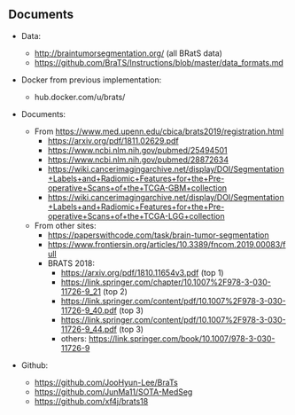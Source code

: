 ## Documents
- Data: 
    - http://braintumorsegmentation.org/ (all BRatS data)
    - https://github.com/BraTS/Instructions/blob/master/data_formats.md
- Docker from previous implementation:
    - hub.docker.com/u/brats/
- Documents:
    - From https://www.med.upenn.edu/cbica/brats2019/registration.html
        - https://arxiv.org/pdf/1811.02629.pdf
        - https://www.ncbi.nlm.nih.gov/pubmed/25494501
        - https://www.ncbi.nlm.nih.gov/pubmed/28872634
        - https://wiki.cancerimagingarchive.net/display/DOI/Segmentation+Labels+and+Radiomic+Features+for+the+Pre-operative+Scans+of+the+TCGA-GBM+collection
        - https://wiki.cancerimagingarchive.net/display/DOI/Segmentation+Labels+and+Radiomic+Features+for+the+Pre-operative+Scans+of+the+TCGA-LGG+collection
    - From other sites:
        - https://paperswithcode.com/task/brain-tumor-segmentation
        - https://www.frontiersin.org/articles/10.3389/fncom.2019.00083/full
        - BRATS 2018:
            - https://arxiv.org/pdf/1810.11654v3.pdf (top 1)
            - https://link.springer.com/chapter/10.1007%2F978-3-030-11726-9_21 (top 2)
            - https://link.springer.com/content/pdf/10.1007%2F978-3-030-11726-9_40.pdf (top 3)
            - https://link.springer.com/content/pdf/10.1007%2F978-3-030-11726-9_44.pdf (top 3)
            - others: https://link.springer.com/book/10.1007/978-3-030-11726-9

- Github:
    - https://github.com/JooHyun-Lee/BraTs
    - https://github.com/JunMa11/SOTA-MedSeg
    - https://github.com/xf4j/brats18